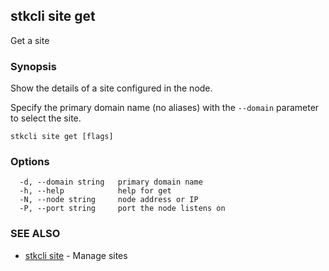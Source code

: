 ## stkcli site get

Get a site

### Synopsis

Show the details of a site configured in the node.

Specify the primary domain name (no aliases) with the `--domain` parameter to select the site.


```
stkcli site get [flags]
```

### Options

```
  -d, --domain string   primary domain name
  -h, --help            help for get
  -N, --node string     node address or IP
  -P, --port string     port the node listens on
```

### SEE ALSO

* [stkcli site](stkcli_site.md)	 - Manage sites

